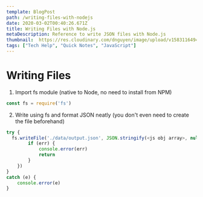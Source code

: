 ```yaml
---
template: BlogPost
path: /writing-files-with-nodejs
date: 2020-03-02T00:40:26.671Z
title: Writing Files with Node.js
metaDescription: Reference to write JSON files with Node.js
thumbnail:  https://res.cloudinary.com/dnguyen/image/upload/v1583116494/blog/folders_squarespace-cdn_h2bu35.jpg
tags: ["Tech Help", "Quick Notes", "JavaScript"]
---
```

# Writing Files 

1. Import fs module (native to Node, no need to install from NPM)
```js
const fs = require('fs')
```

2. Write using fs and format JSON neatly (you don't even need to create the file beforehand)
```js
try {
  fs.writeFile('./data/output.json', JSON.stringify(<js obj array>, null, 4), (err) => {
        if (err) {
            console.error(err)
            return
        }
    })
}
catch (e) {
    console.error(e)
}
```

